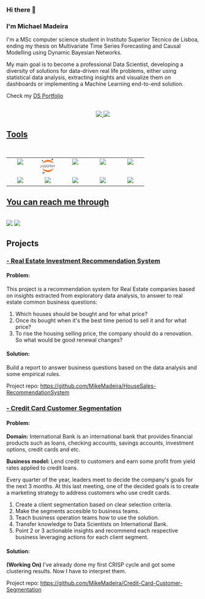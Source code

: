 ### Hi there 👋

### I'm Michael Madeira

I'm a MSc computer science student in Instituto Superior Técnico de Lisboa, ending my thesis on Multivariate Time Series Forecasting and Causal Modelling using Dynamic Bayesian Networks.

My main goal is to become a professional Data Scientist, developing a diversity of solutions for data-driven real life problems, either using statistical data analysis, extracting insights and visualize them on dashboards or implementing a Machine Learning end-to-end solution.

Check my [DS Portfolio](https://mikemadeira.github.io/data_science_portfolio/)

<div style="display: inline_block", align = 'center'><br>
  <a href="https://github.com/MikeMadeira">
  <img height="150em" src="https://github-readme-stats.vercel.app/api?username=MikeMadeira&show_icons=true&theme=default&include_all_commits=true&count_private=true"/>
  <img height="150em" src="https://github-readme-stats.vercel.app/api/top-langs/?username=MikeMadeira&layout=compact&langs_count=7&theme=default"/>
</div>
  
## Tools
<div style="display: inline_block", align = 'center'><br>
  <table>
    <tbody>
      <tr valign="top">
        <td width="15%" align="center">
          <img height="40px" src="https://cdn.svgporn.com/logos/python.svg">
        </td>
        <td width="15%" align="center">
          <img height="40px" src="https://raw.githubusercontent.com/devicons/devicon/9f4f5cdb393299a81125eb5127929ea7bfe42889/icons/jupyter/jupyter-original-wordmark.svg">
        </td>
        <td width="15%" align="center">
          <img height="40px" src="https://cdn.jsdelivr.net/gh/devicons/devicon/icons/ubuntu/ubuntu-plain.svg">
        </td>
        <td width="15%" align="center">
          <img height="40px" src="https://numpy.org/images/logo.svg">
        </td>
        <td width="15%" align="center">
         <img height="40px" src="https://matplotlib.org/_images/sphx_glr_logos2_001.png">
        </td>
    </tr>
    <tr valign="top">
        <td width="15%" align="center">
          <img height="40px" src="https://seaborn.pydata.org/_static/logo-wide-lightbg.svg">
        </td>
        <td width="15%" align="center">
          <img height="40px" src="https://scikit-learn.org/stable/_images/scikit-learn-logo-notext.png">
        </td>
        <td width="15%" align="center">
          <img height="40px" src="https://bids.berkeley.edu/sites/default/files/styles/450x254/public/projects/scipy_logo_450x254.png?itok=kcdZBxrP">
        </td>
        <td width="15%" align="center">
          <img height="40px" src="https://pandas.pydata.org/static/img/pandas.svg">
        </td>
        <td width="15%" align="center">
          <img height="40px" src="https://cdn.svgporn.com/logos/mysql.svg">
    </tr>      
    </tbody>
  </table>
</div>
  
## You can reach me through
  <div style="display: inline_block"><br>
  <a href = "mailto:michael-madeira@hotmail.com"><img src="https://img.shields.io/badge/Gmail-D14836?style=for-the-badge&logo=gmail&logoColor=white" target="_blank"></a>
  <a href="https://www.linkedin.com/in/michael-madeira-7b4350a7/" target="_blank"><img src="https://img.shields.io/badge/-LinkedIn-%230077B5?style=for-the-badge&logo=linkedin&logoColor=white" target="_blank"></a> 
</div>
  
## Projects

### [- Real Estate Investment Recommendation System](https://github.com/MikeMadeira/HouseSales-RecommendationSystem)

#### Problem:
This project is a recommendation system for Real Estate companies based on insights extracted from exploratory data analysis, to answer to real estate common business questions:
1. Which houses should be bought and for what price?
2. Once its bought when it's the best time period to sell it and for what price?
3. To rise the housing selling price, the company should do a renovation. So what would be good renewal changes?
  

#### Solution:
Build a report to answer business questions based on the data analysis and some empirical rules.

Project repo: https://github.com/MikeMadeira/HouseSales-RecommendationSystem
  
### [- Credit Card Customer Segmentation](https://github.com/MikeMadeira/Credit-Card-Customer-Segmentation)

  
#### Problem:
**Domain:** International Bank is an international bank that provides financial products such as loans, checking accounts, savings accounts, investment options, credit cards and etc. 
  
**Business model:** Lend credit to customers and earn some profit from yield rates applied to credit loans.
  
Every quarter of the year, leaders meet to decide the company's goals for the next 3 months. At this last meeting, one of the decided goals is to create a marketing strategy to address customers who use credit cards.
  
1. Create a client segmentation based on clear selection criteria. 
2. Make the segments accesible to business teams. 
3. Teach business operation teams how to use the solution.
4. Transfer knowledge to Data Scientists on International Bank. 
5. Point 2 or 3 actionable insights and recommend each respective business leveraging actions for each client segment.

#### Solution:
**(Working On)**
  I've already done my first CRISP cycle and got some clustering results.
  Now I have to interpret them.

Project repo: https://github.com/MikeMadeira/Credit-Card-Customer-Segmentation
